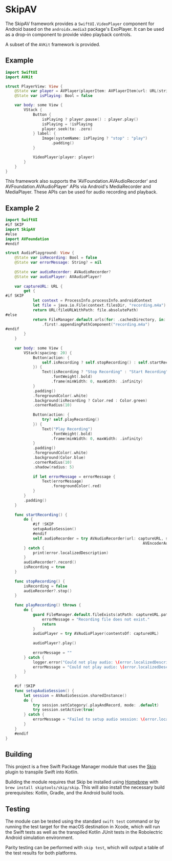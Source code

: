 # SkipAV

The SkipAV framework provides a `SwiftUI.VideoPlayer` component for
Android based on the `androidx.media3` package's ExoPlayer. It can be
used as a drop-in component to provide video playback controls.

A subset of the `AVKit` framework is provided.

## Example

```swift
import SwiftUI
import AVKit

struct PlayerView: View {
    @State var player = AVPlayer(playerItem: AVPlayerItem(url: URL(string: "https://skip.tools/assets/introduction.mov")!))
    @State var isPlaying: Bool = false

    var body: some View {
        VStack {
            Button {
                isPlaying ? player.pause() : player.play()
                isPlaying = !isPlaying
                player.seek(to: .zero)
            } label: {
                Image(systemName: isPlaying ? "stop" : "play")
                    .padding()
            }

            VideoPlayer(player: player)
        }
    }
}
```

This framework also supports the 'AVFoundation.AVAudioRecorder' and 
AVFoundation.AVAudioPlayer' APIs via Android's MediaRecorder and MediaPlayer. 
These APIs can be used for audio recording and playback.

## Example 2

```swift
import SwiftUI
#if SKIP
import SkipAV
#else
import AVFoundation
#endif

struct AudioPlayground: View {
    @State var isRecording: Bool = false
    @State var errorMessage: String? = nil
    
    @State var audioRecorder: AVAudioRecorder?
    @State var audioPlayer: AVAudioPlayer?
    
    var captureURL: URL {
        get {
#if SKIP
            let context = ProcessInfo.processInfo.androidContext
            let file = java.io.File(context.filesDir, "recording.m4a")
            return URL(fileURLWithPath: file.absolutePath)
#else
            return FileManager.default.urls(for: .cachesDirectory, in: .userDomainMask)
                .first!.appendingPathComponent("recording.m4a")
#endif
        }
    }
    
    var body: some View {
        VStack(spacing: 20) {
            Button(action: {
                self.isRecording ? self.stopRecording() : self.startRecording()
            }) {
                Text(isRecording ? "Stop Recording" : "Start Recording")
                    .fontWeight(.bold)
                    .frame(minWidth: 0, maxWidth: .infinity)
            }
            .padding()
            .foregroundColor(.white)
            .background(isRecording ? Color.red : Color.green)
            .cornerRadius(10)
            
            Button(action: {
                try? self.playRecording()
            }) {
                Text("Play Recording")
                    .fontWeight(.bold)
                    .frame(minWidth: 0, maxWidth: .infinity)
            }
            .padding()
            .foregroundColor(.white)
            .background(Color.blue)
            .cornerRadius(10)
            .shadow(radius: 5)
            
            if let errorMessage = errorMessage {
                Text(errorMessage)
                    .foregroundColor(.red)
            }
        }
        .padding()
    }
    
    func startRecording() {
        do {
            #if !SKIP
            setupAudioSession()
            #endif
            self.audioRecorder = try AVAudioRecorder(url: captureURL, settings: [AVFormatIDKey: Int(kAudioFormatMPEG4AAC), AVSampleRateKey: 12000, AVNumberOfChannelsKey: 1,
                                                            AVEncoderAudioQualityKey: AVAudioQuality.high.rawValue])
        } catch {
            print(error.localizedDescription)
        }
        audioRecorder?.record()
        isRecording = true
    }
    
    func stopRecording() {
        isRecording = false
        audioRecorder?.stop()
    }
    
    func playRecording() throws {
        do {
            guard FileManager.default.fileExists(atPath: captureURL.path) else {
                errorMessage = "Recording file does not exist."
                return
            }
            audioPlayer = try AVAudioPlayer(contentsOf: captureURL)
            
            audioPlayer?.play()
            
            errorMessage = ""
        } catch {
            logger.error("Could not play audio: \(error.localizedDescription)")
            errorMessage = "Could not play audio: \(error.localizedDescription)"
        }
    }
    
    #if !SKIP
    func setupAudioSession() {
        let session = AVAudioSession.sharedInstance()
        do {
            try session.setCategory(.playAndRecord, mode: .default)
            try session.setActive(true)
        } catch {
            errorMessage = "Failed to setup audio session: \(error.localizedDescription)"
        }
    }
    #endif
}
```
 


## Building

This project is a free Swift Package Manager module that uses the
[Skip](https://skip.tools) plugin to transpile Swift into Kotlin.

Building the module requires that Skip be installed using 
[Homebrew](https://brew.sh) with `brew install skiptools/skip/skip`.
This will also install the necessary build prerequisites:
Kotlin, Gradle, and the Android build tools.

## Testing

The module can be tested using the standard `swift test` command
or by running the test target for the macOS destination in Xcode,
which will run the Swift tests as well as the transpiled
Kotlin JUnit tests in the Robolectric Android simulation environment.

Parity testing can be performed with `skip test`,
which will output a table of the test results for both platforms.
